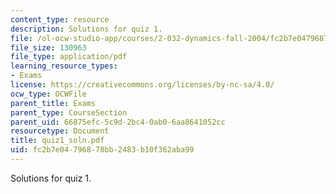 ```yaml
---
content_type: resource
description: Solutions for quiz 1.
file: /ol-ocw-studio-app/courses/2-032-dynamics-fall-2004/fc2b7e04796878bb2483b10f362aba99_quiz1_soln.pdf
file_size: 130963
file_type: application/pdf
learning_resource_types:
- Exams
license: https://creativecommons.org/licenses/by-nc-sa/4.0/
ocw_type: OCWFile
parent_title: Exams
parent_type: CourseSection
parent_uid: 66875efc-5c9d-2bc4-0ab0-6aa8641052cc
resourcetype: Document
title: quiz1_soln.pdf
uid: fc2b7e04-7968-78bb-2483-b10f362aba99
---
```

Solutions for quiz 1.